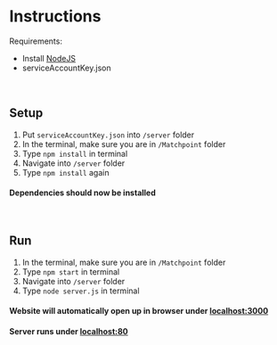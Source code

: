# Instructions

Requirements:
- Install [NodeJS](https://nodejs.org/en/download)
- serviceAccountKey.json

</br>

## Setup

1. Put `serviceAccountKey.json` into `/server` folder
2. In the terminal, make sure you are in `/Matchpoint` folder
3. Type `npm install` in terminal
4. Navigate into `/server` folder
5. Type `npm install` again

#### Dependencies should now be installed

</br>

## Run

1. In the terminal, make sure you are in `/Matchpoint` folder
2. Type `npm start` in terminal
3. Navigate into `/server` folder
4. Type `node server.js` in terminal

#### Website will automatically open up in browser under [localhost:3000](http://localhost:3000/)
#### Server runs under [localhost:80](http://localhost:80/)
